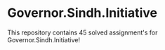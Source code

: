 # Governor.Sindh.Initiative
This repository contains 45 solved assignment's for Governor.Sindh.Initiative!

